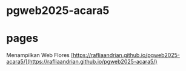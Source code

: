 # pgweb2025-acara5
# pages
Menampilkan Web Flores
[https://rafliaandrian.github.io/pgweb2025-acara5/](https://rafliaandrian.github.io/pgweb2025-acara5/)